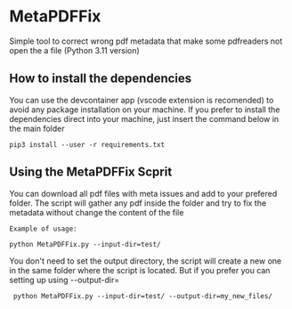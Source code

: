 # MetaPDFFix
Simple tool to correct wrong pdf metadata that make some pdfreaders not open the a file (Python 3.11 version) 

## How to install the dependencies
You can use the devcontainer app (vscode extension is recomended) to avoid any package installation on your machine.
If you prefer to install the dependencies direct into your machine, just insert the command below in the main folder
```
pip3 install --user -r requirements.txt
```

## Using the MetaPDFFix Scprit 
 You can download all pdf files with meta issues and add to your prefered folder. The script will gather any pdf inside the folder and try to fix
 the metadata without change the content of the file
 
 `Example of usage:`
 ```
 python MetaPDFFix.py --input-dir=test/
 ```
 
 You don't need to set the output directory, the script will create a new one in the same folder where the script is located. But if you prefer you can setting up using --output-dir= 

```
 python MetaPDFFix.py --input-dir=test/ --output-dir=my_new_files/
 ```

